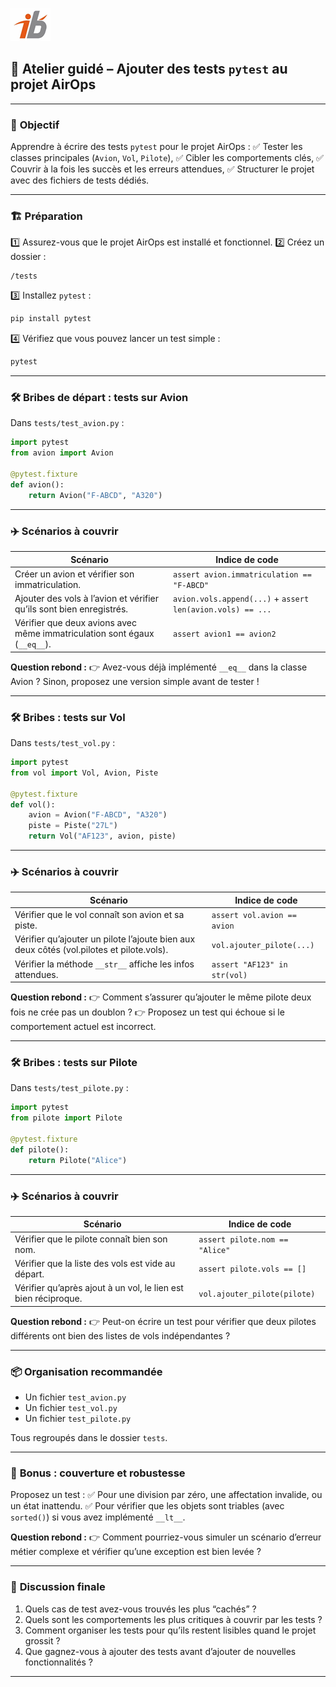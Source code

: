 ![Logo](images\logo.png)


## 🧩 Atelier guidé – Ajouter des tests `pytest` au projet AirOps

---

### 🎯 **Objectif**

Apprendre à écrire des tests `pytest` pour le projet AirOps :
✅ Tester les classes principales (`Avion`, `Vol`, `Pilote`),
✅ Cibler les comportements clés,
✅ Couvrir à la fois les succès et les erreurs attendues,
✅ Structurer le projet avec des fichiers de tests dédiés.

---

### 🏗 **Préparation**

1️⃣ Assurez-vous que le projet AirOps est installé et fonctionnel.
2️⃣ Créez un dossier :

```
/tests
```

3️⃣ Installez `pytest` :

```bash
pip install pytest
```

4️⃣ Vérifiez que vous pouvez lancer un test simple :

```bash
pytest
```

---

### 🛠 **Bribes de départ : tests sur Avion**

Dans `tests/test_avion.py` :

```python
import pytest
from avion import Avion

@pytest.fixture
def avion():
    return Avion("F-ABCD", "A320")
```

---

### ✈️ **Scénarios à couvrir**

| Scénario                                                                  | Indice de code                                             |
| ------------------------------------------------------------------------- | ---------------------------------------------------------- |
| Créer un avion et vérifier son immatriculation.                           | `assert avion.immatriculation == "F-ABCD"`                 |
| Ajouter des vols à l’avion et vérifier qu’ils sont bien enregistrés.      | `avion.vols.append(...)` + `assert len(avion.vols) == ...` |
| Vérifier que deux avions avec même immatriculation sont égaux (`__eq__`). | `assert avion1 == avion2`                                  |

**Question rebond :**
👉 Avez-vous déjà implémenté `__eq__` dans la classe Avion ? Sinon, proposez une version simple avant de tester !

---

### 🛠 **Bribes : tests sur Vol**

Dans `tests/test_vol.py` :

```python
import pytest
from vol import Vol, Avion, Piste

@pytest.fixture
def vol():
    avion = Avion("F-ABCD", "A320")
    piste = Piste("27L")
    return Vol("AF123", avion, piste)
```

---

### ✈️ **Scénarios à couvrir**

| Scénario                                                                                 | Indice de code               |
| ---------------------------------------------------------------------------------------- | ---------------------------- |
| Vérifier que le vol connaît son avion et sa piste.                                       | `assert vol.avion == avion`  |
| Vérifier qu’ajouter un pilote l’ajoute bien aux deux côtés (vol.pilotes et pilote.vols). | `vol.ajouter_pilote(...)`    |
| Vérifier la méthode `__str__` affiche les infos attendues.                               | `assert "AF123" in str(vol)` |

**Question rebond :**
👉 Comment s’assurer qu’ajouter le même pilote deux fois ne crée pas un doublon ?
👉 Proposez un test qui échoue si le comportement actuel est incorrect.

---

### 🛠 **Bribes : tests sur Pilote**

Dans `tests/test_pilote.py` :

```python
import pytest
from pilote import Pilote

@pytest.fixture
def pilote():
    return Pilote("Alice")
```

---

### ✈️ **Scénarios à couvrir**

| Scénario                                                       | Indice de code                 |
| -------------------------------------------------------------- | ------------------------------ |
| Vérifier que le pilote connaît bien son nom.                   | `assert pilote.nom == "Alice"` |
| Vérifier que la liste des vols est vide au départ.             | `assert pilote.vols == []`     |
| Vérifier qu’après ajout à un vol, le lien est bien réciproque. | `vol.ajouter_pilote(pilote)`   |

**Question rebond :**
👉 Peut-on écrire un test pour vérifier que deux pilotes différents ont bien des listes de vols indépendantes ?

---

### 📦 **Organisation recommandée**

* Un fichier `test_avion.py`
* Un fichier `test_vol.py`
* Un fichier `test_pilote.py`

Tous regroupés dans le dossier `tests`.

---

### 🚀 **Bonus : couverture et robustesse**

Proposez un test :
✅ Pour une division par zéro, une affectation invalide, ou un état inattendu.
✅ Pour vérifier que les objets sont triables (avec `sorted()`) si vous avez implémenté `__lt__`.

**Question rebond :**
👉 Comment pourriez-vous simuler un scénario d’erreur métier complexe et vérifier qu’une exception est bien levée ?

---

### 🧪 **Discussion finale**

1. Quels cas de test avez-vous trouvés les plus “cachés” ?
2. Quels sont les comportements les plus critiques à couvrir par les tests ?
3. Comment organiser les tests pour qu’ils restent lisibles quand le projet grossit ?
4. Que gagnez-vous à ajouter des tests avant d’ajouter de nouvelles fonctionnalités ?

---
